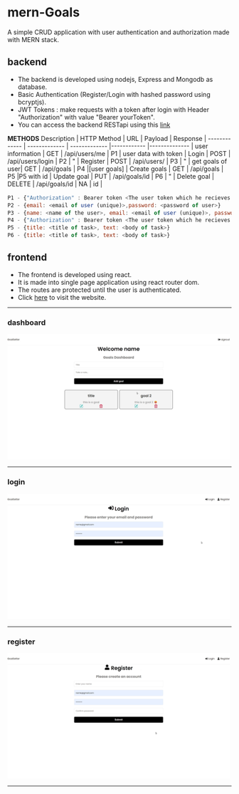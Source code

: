 # mern-Goals
A simple CRUD application with user authentication and authorization made with MERN stack.

## backend ##
* The backend is developed using nodejs, Express and Mongodb as database.
* Basic Authentication (Register/Login with hashed password using bcryptjs).
* JWT Tokens : make requests with a token after login with Header "Authorization" with value "Bearer yourToken".
* You can access the backend RESTapi using this [link](https://mernbackend-mao3.onrender.com "backend")

**METHODS**
Description      | HTTP Method   |      URL         |   Payload   |  Response             |
-------------    | ------------- | -------------    |------------ |--------------         |
user information | GET           | /api/users/me    |    P1       |  user data with token |
Login            | POST          | /api/users/login |    P2       |  "                    |
Register         | POST          | /api/users/      |    P3       |  "                    |
get goals of user| GET           | /api/goals       |    P4       |[user goals]           |
Create goals     | GET           | /api/goals       |    P5       |P5 with id             |
Update goal      | PUT           | /api/goals/id    |    P6       |     "                 |
Delete goal      | DELETE        | /api/goals/id    |    NA       |  id                   |

```javascript
P1 - {"Authorization" : Bearer token <The user token which he recieves on successful login>}
P2 - {email: <email of user (unique)>,password: <password of user>}
P3 - {name: <name of the user>, email: <email of user (unique)>, password: <password of user>}
P4 - {"Authorization" : Bearer token <The user token which he recieves on successful login>}
P5 - {title: <title of task>, text: <body of task>}
P6 - {title: <title of task>, text: <body of task>}
```  

## frontend ##
* The frontend is developed using react.
* It is made into single page application using react router dom.
* The routes are protected until the user is authenticated.
* Click [here](https://premforreal.github.io/mern-Goals/ "backend") to visit the website.
------
### dashboard ###
<img src="dashboard.png" alt="dashboard" width="500"/>

------
### login ###
<img src="login.png" alt="dashboard" width="500"/>

------
### register ###
<img src="register.png" alt="dashboard" width="500"/>

------
